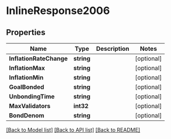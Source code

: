 # InlineResponse2006

## Properties

Name | Type | Description | Notes
------------ | ------------- | ------------- | -------------
**InflationRateChange** | **string** |  | [optional] 
**InflationMax** | **string** |  | [optional] 
**InflationMin** | **string** |  | [optional] 
**GoalBonded** | **string** |  | [optional] 
**UnbondingTime** | **string** |  | [optional] 
**MaxValidators** | **int32** |  | [optional] 
**BondDenom** | **string** |  | [optional] 

[[Back to Model list]](../README.md#documentation-for-models) [[Back to API list]](../README.md#documentation-for-api-endpoints) [[Back to README]](../README.md)


